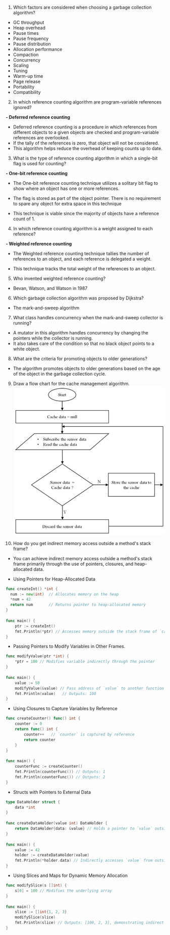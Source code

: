 1. Which factors are considered when choosing a garbage collection algorithm?

- GC throughput
- Heap overhead
- Pause times
- Pause frequency
- Pause distribution
- Allocation performance
- Compaction
- Concurrency
- Scaling
- Tuning
- Warm-up time
- Page release
- Portability
- Compatibility

2. In which reference counting algorithm are program-variable references ignored?

**- Deferred reference counting**

- Deferred reference counting is a procedure in which references from different objects to a given objects are checked and program-variable references are overlooked.
- If the tally of the references is zero, that object will not be considered.
- This algorithm helps reduce the overhead of keeping counts up to date.

3. What is the type of reference counting algorithm in which a single-bit flag is used for counting?

**- One-bit reference counting**

- The One-bit reference counting technique utilizes a solitary bit flag to show where an object has one or more references.

- The flag is stored as part of the object pointer. There is no requirement to spare any object for extra space in this technique
- This technique is viable
  since the majority of objects have a reference count of 1.

4. In which reference counting algorithm is a weight assigned to each reference?

**- Weighted reference counting**

- The Weighted reference counting technique tallies the number of references to an object, and each reference is delegated a weight.

- This technique tracks the total weight of the references to an object.

5. Who invented weighted reference counting?

- Bevan, Watson, and
  Watson in 1987

6. Which garbage collection algorithm was proposed by Dijkstra?

- The mark-and-sweep algorithm

7. What class handles concurrency when the mark-and-sweep collector is running?

- A mutator in this algorithm handles concurrency by changing the pointers while the collector is running.
- It also takes care of the condition so that no black object points to a white object.

8. What are the criteria for promoting objects to older generations?

- The algorithm promotes objects to older generations based on the age of the object in the
  garbage collection cycle.

9. Draw a flow chart for the cache management algorithm.
   ![cache-management-flowchat](Cache-control-flowchart.png)

10. How do you get indirect memory access outside a method's stack frame?

- You can achieve indirect memory access outside a method's stack frame primarily through the use of pointers, closures, and heap-allocated data.

* Using Pointers for Heap-Allocated Data

```go
func createInt() *int {
  num := new(int)  // Allocates memory on the heap
  *num = 42
  return num       // Returns pointer to heap-allocated memory
}

func main() {
    ptr := createInt()
    fmt.Println(*ptr) // Accesses memory outside the stack frame of `createInt`
}
```

- Passing Pointers to Modify Variables in Other Frames.

```go
func modifyValue(ptr *int) {
    *ptr = 100 // Modifies variable indirectly through the pointer
}

func main() {
    value := 50
    modifyValue(&value) // Pass address of `value` to another function
    fmt.Println(value)   // Outputs: 100
}

```

- Using Closures to Capture Variables by Reference

```go
func createCounter() func() int {
    counter := 0
    return func() int {
        counter++   // `counter` is captured by reference
        return counter
    }
}

func main() {
    counterFunc := createCounter()
    fmt.Println(counterFunc()) // Outputs: 1
    fmt.Println(counterFunc()) // Outputs: 2
}

```

- Structs with Pointers to External Data

```go
type DataHolder struct {
    data *int
}

func createDataHolder(value int) DataHolder {
    return DataHolder{data: &value} // Holds a pointer to `value` outside function scope
}

func main() {
    value := 42
    holder := createDataHolder(value)
    fmt.Println(*holder.data) // Indirectly accesses `value` from outside its original scope
}

```

- Using Slices and Maps for Dynamic Memory Allocation

```go
func modifySlice(s []int) {
    s[0] = 100 // Modifies the underlying array
}

func main() {
    slice := []int{1, 2, 3}
    modifySlice(slice)
    fmt.Println(slice) // Outputs: [100, 2, 3], demonstrating indirect access
}
```
